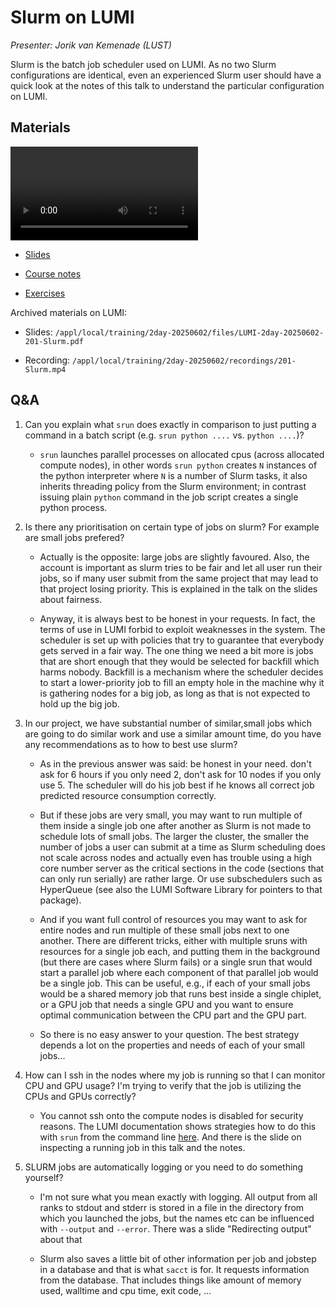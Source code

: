 # Slurm on LUMI

*Presenter: Jorik van Kemenade (LUST)*

Slurm is the batch job scheduler used on LUMI. As no two Slurm configurations are
identical, even an experienced Slurm user should have a quick look at the notes of this
talk to understand the particular configuration on LUMI.


## Materials

<!--
Materials will be made available after the lecture
-->

<video src="https://462000265.lumidata.eu/2day-20250602/recordings/201-Slurm.mp4" controls="controls"></video>

<!--
-   A video recording will follow.
-->

-   [Slides](https://462000265.lumidata.eu/2day-20250602/files/LUMI-2day-20250602-201-Slurm.pdf)

-   [Course notes](201-Slurm.md)

-   [Exercises](E201-Slurm.md)

Archived materials on LUMI:

-   Slides: `/appl/local/training/2day-20250602/files/LUMI-2day-20250602-201-Slurm.pdf`

-   Recording: `/appl/local/training/2day-20250602/recordings/201-Slurm.mp4`


## Q&A

1.  Can you explain what `srun` does exactly in comparison to just putting a command in a batch script (e.g. `srun python ....` vs. `python ....`)?
 
    -   `srun` launches parallel processes on allocated cpus (across allocated compute nodes), 
        in other words `srun python` creates `N` instances of the python interpreter where `N` is a number of Slurm tasks, 
        it also inherits threading policy from the Slurm environment; in contrast issuing plain `python` command in the 
        job script creates a single python process. 

2.  Is there any prioritisation on certain type of jobs on slurm? For example are small jobs prefered?

    -   Actually is the opposite: large jobs are slightly favoured. 
        Also, the account is important as slurm tries to be fair and let all user run their jobs, 
        so if many user submit from the same project that may lead to that project losing priority. 
        This is explained in the talk on the slides about fairness.

    -   Anyway, it is always best to be honest in your requests. In fact, the terms of use in LUMI forbid to exploit weaknesses in the system. 
        The scheduler is set up with policies that try to guarantee that everybody gets served in a fair way. 
        The one thing we need a bit more is jobs that are short enough that they would be selected for backfill which harms nobody. 
        Backfill is a mechanism where the scheduler decides to start a lower-priority job to fill an empty hole 
        in the machine why it is gathering nodes for a big job, as long as that is not expected to hold up the big job.

3.  In our project, we have substantial number of similar,small jobs which are going to do similar work 
    and use a similar amount time, do you have any recommendations as to how to best use slurm?

    -   As in the previous answer was said: be honest in your need. don't ask for 6 hours if you only need 2, 
        don't ask for 10 nodes if you only use 5. The scheduler will do his job best if he knows all correct job predicted resource consumption correctly.

    -   But if these jobs are very small, you may want to run multiple of them inside a single job one after another 
        as Slurm is not made to schedule lots of small jobs. The larger the cluster, the smaller the number of jobs 
        a user can submit at a time as Slurm scheduling does not scale across nodes and actually even has trouble 
        using a high core number server as the critical sections in the code (sections that can only run serially) 
        are rather large. Or use subschedulers such as HyperQueue (see also the LUMI Software Library for 
        pointers to that package).

    -   And if you want full control of resources you may want to ask for entire nodes and run multiple of these small 
        jobs next to one another. There are different tricks, either with multiple sruns with resources for a single job each, 
        and putting them in the background (but there are cases where Slurm fails) or a single srun that would start a 
        parallel job where each component of that parallel job would be a single job. This can be useful, e.g., 
        if each of your small jobs would be a shared memory job that runs best inside a single chiplet, or a GPU job 
        that needs a single GPU and you want to ensure optimal communication between the CPU part and the GPU part. 

    -   So there is no easy answer to your question. 
        The best strategy depends a lot on the properties and needs of each of your small jobs...

5.  How can I ssh in the nodes where my job is running so that I can monitor CPU and GPU usage? 
    I'm trying to verify that the job is utilizing the CPUs and GPUs correctly?

    -    You cannot ssh onto the compute nodes is disabled for security reasons. 
         The LUMI documentation shows strategies how to do this with `srun` from the command line [here](https://docs.lumi-supercomputer.eu/runjobs/scheduled-jobs/interactive/). 
         And there is the slide on inspecting a running job in this talk and the notes.


4.  SLURM jobs are automatically logging or you need to do something yourself?

    -   I'm not sure what you mean exactly with logging. All output from all ranks to stdout and stderr is stored 
        in a file in the directory from which you launched the jobs, but the names etc can be influenced with `--output` and `--error`. 
        There was a slide "Redirecting output" about that

    -   Slurm also saves a little bit of other information per job and jobstep in a database and that is what `sacct` is for. 
        It requests information from the database. That includes things like amount of memory used, walltime and cpu time, exit code, ...

